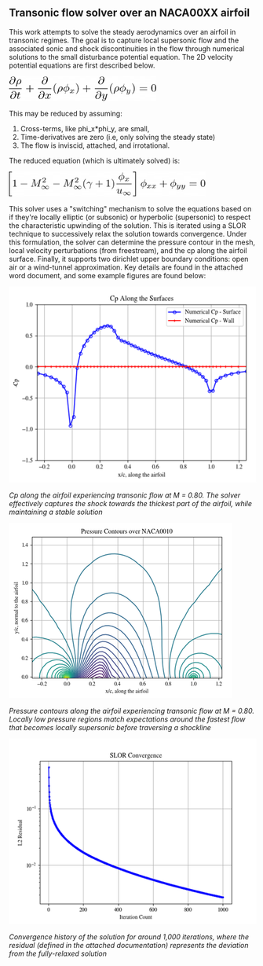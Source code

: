 ## Transonic flow solver over an NACA00XX airfoil ##

This work attempts to solve the steady aerodynamics over an airfoil in transonic regimes. The goal is to capture local supersonic flow and the associated sonic and shock discontinuities in the flow through numerical solutions to the small disturbance potential equation. The 2D velocity potential equations are first described below.

<img src="./Figs/eqn1.png" width="300" height="50">

This may be reduced by assuming: 
1. Cross-terms, like phi_x*phi_y, are small,
2. Time-derivatives are zero (i.e, only solving the steady state)
3. The flow is inviscid, attached, and irrotational.

The reduced equation (which is ultimately solved) is:

<img src="./Figs/eqn2.png" width="400" height="50">

This solver uses a "switching" mechanism to solve the equations based on if they're locally elliptic (or subsonic) or hyperbolic (supersonic) to respect the characteristic upwinding of the solution. This is iterated using a SLOR technique to successively relax the solution towards convergence. Under this formulation, the solver can determine the pressure contour in the mesh, local velocity perturbations (from freestream), and the cp along the airfoil surface. Finally, it supports two dirichlet upper boundary conditions: open air or a wind-tunnel approximation. Key details are found in the attached word document, and some example figures are found below:

![Fig1](./Figs/NACA0010_M080.png)

*Cp along the airfoil experiencing transonic flow at M = 0.80. The solver effectively captures the shock towards the thickest part of the airfoil, while maintaining a stable solution*

![Fig2](./Figs/NACA0010_M080_pressure.png)

*Pressure contours along the airfoil experiencing transonic flow at M = 0.80. Locally low pressure regions match expectations around the fastest flow that becomes locally supersonic before traversing a shockline*

![Fig3](./Figs/Convergence.png)

*Convergence history of the solution for around 1,000 iterations, where the residual (defined in the attached documentation) represents the deviation from the fully-relaxed solution*
